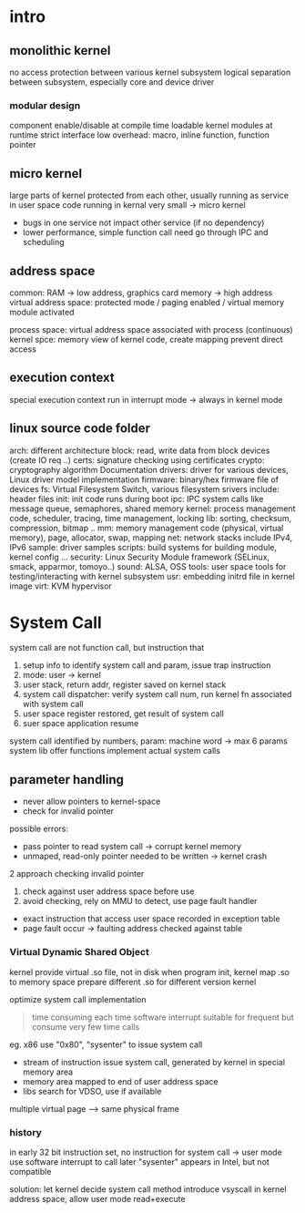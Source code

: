 # intro
## monolithic kernel 
no access protection between various kernel subsystem
logical separation between subsystem, especially core and device driver
### modular design
component enable/disable at compile time
loadable kernel modules at runtime
strict interface low overhead: macro, inline function, function pointer

## micro kernel
large parts of kernel protected from each other, usually running as service in user space
code running in kernal very small -> micro kernel
- bugs in one service not impact other service (if no dependency)
- lower performance, simple function call need go through IPC and scheduling

## address space
common: RAM -> low address, graphics card memory -> high address
virtual address space: protected mode / paging enabled / virtual memory module activated

process space: virtual address space associated with process (continuous)
kernel spce: memory view of kernel code, create mapping prevent direct access

## execution context
special execution context run in interrupt mode
-> always in kernel mode

## linux source code folder
arch: different architecture
block: read, write data from block devices (create IO req ..)
certs: signature checking using certificates
crypto: cryptography algorithm
Documentation
drivers: driver for various devices, Linux driver model implementation
firmware: binary/hex firmware file of devices
fs: Virtual Filesystem Switch, various filesystem srivers
include: header files
init: init code runs during boot
ipc: IPC system calls like message queue, semaphores, shared memory
kernel: process management code, scheduler, tracing, time management, locking
lib: sorting, checksum, compression, bitmap ..
mm: memory management code (physical, virtual memory), page, allocator, swap, mapping
net: network stacks include IPv4, IPv6
sample: driver samples
scripts: build systems for building module, kernel config ...
security: Linux Security Module framework (SELinux, smack, apparmor, tomoyo..)
sound: ALSA, OSS
tools: user space tools for testing/interacting with kernel subsystem
usr: embedding initrd file in kernel image
virt: KVM hypervisor

# System Call
system call are not function call, but instruction that
1. setup info to identify system call and param, issue trap instruction
2. mode: user -> kernel
3. user stack, return addr, register saved on kernel stack
4. system call dispatcher: verify system call num, run kernel fn associated with system call
5. user space register restored, get result of system call
6. suer space application resume

system call identified by numbers, param: machine word -> max 6 params
system lib offer functions implement actual system calls

## parameter handling
- never allow pointers to kernel-space
- check for invalid pointer

possible errors:
- pass pointer to read system call -> corrupt kernel memory
- unmaped, read-only pointer needed to be written -> kernel crash

2 approach checking invalid pointer
1. check against user address space before use
2. avoid checking, rely on MMU to detect, use page fault handler

- exact instruction that access user space recorded in exception table
- page fault occur -> faulting address checked against table

### Virtual Dynamic Shared Object
kernel provide virtual .so file, not in disk
when program init, kernel map .so to memory space
prepare different .so for different version kernel

optimize system call implementation
> time consuming each time software interrupt
> suitable for frequent but consume very few time calls

eg. x86 use "0x80", "sysenter" to issue system call
- stream of instruction issue system call, generated by kernel in special memory area
- memory area mapped to end of user address space
- libs search for VDSO, use if available

multiple virtual page --> same physical frame

### history
in early 32 bit instruction set, no instruction for system call
-> user mode use software interrupt to call
later "sysenter" appears in Intel, but not compatible

solution: let kernel decide system call method
introduce vsyscall in kernel address space, allow user mode read+execute


















